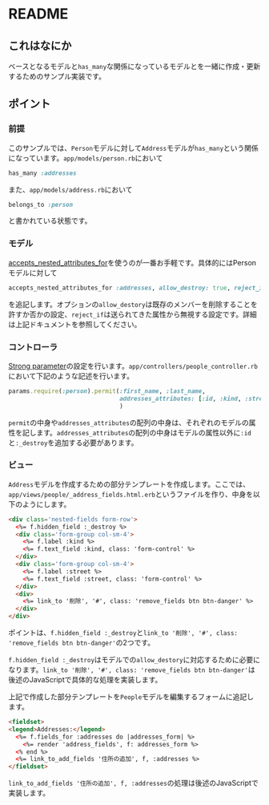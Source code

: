 # README

## これはなにか

ベースとなるモデルと`has_many`な関係になっているモデルとを一緒に作成・更新するためのサンプル実装です。

## ポイント

### 前提

このサンプルでは、`Person`モデルに対して`Address`モデルが`has_many`という関係になっています。`app/models/person.rb`において

```ruby
has_many :addresses
```

また、`app/models/address.rb`において

```ruby
belongs_to :person
```

と書かれている状態です。

### モデル

[accepts_nested_attributes_for](https://api.rubyonrails.org/classes/ActiveRecord/NestedAttributes/ClassMethods.html#method-i-accepts_nested_attributes_for)を使うのが一番お手軽です。具体的にはPersonモデルに対して

```ruby
accepts_nested_attributes_for :addresses, allow_destroy: true, reject_if: :all_blank
```

を追記します。オプションの`allow_destory`は既存のメンバーを削除することを許すか否かの設定、`reject_if`は送られてきた属性から無視する設定です。詳細は上記ドキュメントを参照してください。

### コントローラ

[Strong parameter](https://railsguides.jp/action_controller_overview.html#strong-parameters
)の設定を行います。`app/controllers/people_controller.rb`において下記のような記述を行います。

```ruby
params.require(:person).permit(:first_name, :last_name,
                               addresses_attributes: [:id, :kind, :street, :_destroy]
                               )
```

`permit`の中身や`addresses_attributes`の配列の中身は、それぞれのモデルの属性を記します。`addresses_attributes`の配列の中身はモデルの属性以外に`:id`と`:_destroy`を追加する必要があります。

### ビュー

`Address`モデルを作成するための部分テンプレートを作成します。ここでは、`app/views/people/_address_fields.html.erb`というファイルを作り、中身を以下のようにします。

```html
<div class='nested-fields form-row'>
  <%= f.hidden_field :_destroy %>
  <div class='form-group col-sm-4'>
    <%= f.label :kind %>
    <%= f.text_field :kind, class: 'form-control' %>
  </div>
  <div class='form-group col-sm-4'>
    <%= f.label :street %>
    <%= f.text_field :street, class: 'form-control' %>
  </div>
  <div>
    <%= link_to '削除', '#', class: 'remove_fields btn btn-danger' %>
  </div>
</div>
```

ポイントは、`f.hidden_field :_destroy`と`link_to '削除', '#', class: 'remove_fields btn btn-danger'`の2つです。

`f.hidden_field :_destroy`はモデルでの`allow_destory`に対応するために必要になります。`link_to '削除', '#', class: 'remove_fields btn btn-danger'`は後述のJavaScriptで具体的な処理を実装します。

上記で作成した部分テンプレートを`People`モデルを編集するフォームに追記します。

```html
<fieldset>
<legend>Addresses:</legend>
  <%= f.fields_for :addresses do |addresses_form| %>
    <%= render 'address_fields', f: addresses_form %>
  <% end %>
  <%= link_to_add_fields '住所の追加', f, :addresses %>
</fieldset>
```

`link_to_add_fields '住所の追加', f, :addresses`の処理は後述のJavaScriptで実装します。

